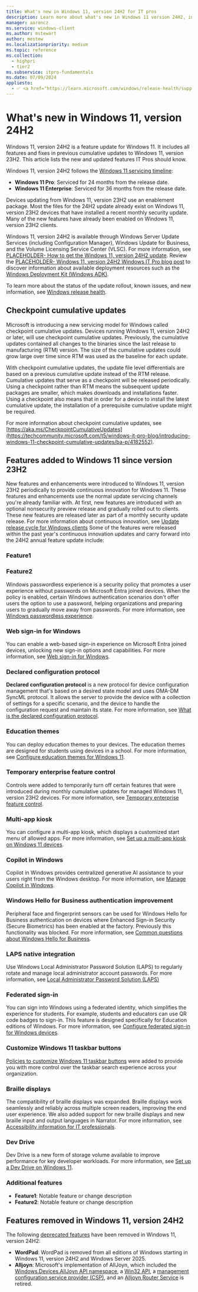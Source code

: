 ```yaml
---
title: What's new in Windows 11, version 24H2 for IT pros
description: Learn more about what's new in Windows 11 version 24H2, including servicing updates, Windows Subsystem for Linux, the latest CSPs, and more.
manager: aaroncz
ms.service: windows-client
ms.author: mstewart
author: mestew
ms.localizationpriority: medium
ms.topic: reference
ms.collection:
  - highpri
  - tier2
ms.subservice: itpro-fundamentals
ms.date: 07/09/2024
appliesto:
  - ✅ <a href="https://learn.microsoft.com/windows/release-health/supported-versions-windows-client" target="_blank">Windows 11, version 24H2</a>
---
```


# What's new in Windows 11, version 24H2
<!--8631988-->
Windows 11, version 24H2 is a feature update for Windows 11. It includes all features and fixes in previous cumulative updates to Windows 11, version 23H2. This article lists the new and updated features IT Pros should know.

Windows 11, version 24H2 follows the [Windows 11 servicing timeline](/lifecycle/faq/windows#windows-11):

- **Windows 11 Pro**: Serviced for 24 months from the release date.
- **Windows 11 Enterprise**: Serviced for 36 months from the release date.

Devices updating from Windows 11, version 23H2 use an enablement package. Most the files for the 24H2 update already exist on Windows 11, version 23H2 devices that have installed a recent monthly security update. Many of the new features have already been enabled on Windows 11, version 23H2 clients. <!-- However, some features are just in an inactive and dormant state because they are under [temporary enterprise feature control](temporary-enterprise-feature-control.md). These new features remain dormant until they're turned on through the enablement package, a small, quick-to-install switch that activates all of the Windows 11, version 24H2 features. -->

Windows 11, version 24H2 is available through Windows Server Update Services (including Configuration Manager), Windows Update for Business, and the Volume Licensing Service Center (VLSC). For more information, see [PLACEHOLDER- How to get the Windows 11, version 24H2 update](https://blogs.windows.com/windowsexperience/?p=178531). Review the [PLACEHOLDER- Windows 11, version 24H2 Windows IT Pro blog post](https://aka.ms/new-in-24H2) to discover information about available deployment resources such as the [Windows Deployment Kit (Windows ADK)](/windows-hardware/get-started/adk-install).


To learn more about the status of the update rollout, known issues, and new information, see [Windows release health](/windows/release-health/).

<!--
## Features no longer under temporary enterprise control

[Temporary enterprise feature control](temporary-enterprise-feature-control.md) temporarily turns off certain features that were introduced during monthly cumulative updates for managed Windows 11, version 23H2 devices. For the purposes of temporary enterprise control, a system is considered managed if it's configured to get updates from Windows Update for Business or [Windows Server Update Services (WSUS)](/windows-server/administration/windows-server-update-services/get-started/windows-server-update-services-wsus). Clients that get updates from Microsoft Configuration Manager and Microsoft Intune are considered managed since their updates ultimately come from WSUS or Windows Updates for Business.

When a managed Windows 11, version 23H2 device installs [version 24H2](https://support.microsoft.com/kb/5027397), the following features will no longer be under temporary enterprise feature control:

| Feature | KB article where the feature was introduced | 
|---|---|
| PLACEHOLDER Touch-optimized taskbar for 2-in-1 devices  | [February 28, 2023 - KB5022913](https://support.microsoft.com/kb/5022913)  | 


-->
## Checkpoint cumulative updates
<!--8769182--> 
Microsoft is introducing a new servicing model for Windows called checkpoint cumulative updates. Devices running Windows 11, version 24H2 or later, will use checkpoint cumulative updates. Previously, the cumulative updates contained all changes to the binaries since the last release to manufacturing (RTM) version. The size of the cumulative updates could grow large over time since RTM was used as the baseline for each update.

With checkpoint cumulative updates, the update file level differentials are based on a previous cumulative update instead of the RTM release. Cumulative updates that serve as a checkpoint will be released periodically. Using a checkpoint rather than RTM means the subsequent update packages are smaller, which makes downloads and installations faster. Using a checkpoint also means that in order for a device to install the latest cumulative update, the installation of a prerequisite cumulative update might be required.

For more information about checkpoint cumulative updates, see [https://aka.ms/CheckpointCumulativeUpdates](https://techcommunity.microsoft.com/t5/windows-it-pro-blog/introducing-windows-11-checkpoint-cumulative-updates/ba-p/4182552).


## Features added to Windows 11 since version 23H2

New features and enhancements were introduced to Windows 11, version 23H2 periodically to provide continuous innovation for Windows 11. These features and enhancements use the normal update servicing channels you're already familiar with. At first, new features are introduced with an optional nonsecurity preview release and gradually rolled out to clients. These new features are released later as part of a monthly security update release. For more information about continuous innovation, see [Update release cycle for Windows clients](/windows/deployment/update/release-cycle#continuous-innovation-for-windows-11) Some of the features were released within the past year's continuous innovation updates and carry forward into the 24H2 annual feature update include:


### Feature1
<!--max-->

### Feature2
<!--8138336-->
Windows passwordless experience is a security policy that promotes a user experience without passwords on Microsoft Entra joined devices.
When the policy is enabled, certain Windows authentication scenarios don't offer users the option to use a password, helping organizations and preparing users to gradually move away from passwords. For more information, see [Windows passwordless experience](/windows/security/identity-protection/passwordless-experience/).

### Web sign-in for Windows
<!--8344016-->
You can enable a web-based sign-in experience on Microsoft Entra joined devices, unlocking new sign-in options and capabilities. For more information, see [Web sign-in for Windows](/windows/security/identity-protection/web-sign-in).

### Declared configuration protocol
<!--7771694 --> 
**Declared configuration protocol** is a new protocol for device configuration management that's based on a desired state model and uses OMA-DM SyncML protocol. It allows the server to provide the device with a collection of settings for a specific scenario, and the device to handle the configuration request and maintain its state. For more information, see [What is the declared configuration protocol](/windows/client-management/declared-configuration).

### Education themes
<!--7771679-->
You can deploy education themes to your devices. The education themes are designed for students using devices in a school. For more information, see [Configure education themes for Windows 11](/education/windows/edu-themes).

### Temporary enterprise feature control
<!--7790977-->
Controls were added to temporarily turn off certain features that were introduced during monthly cumulative updates for managed Windows 11, version 23H2 devices. For more information, see [Temporary enterprise feature control](temporary-enterprise-feature-control.md).

### Multi-app kiosk
<!--6444738-->

You can configure a multi-app kiosk, which displays a customized start menu of allowed apps. For more information, see [Set up a multi-app kiosk on Windows 11 devices](/windows/configuration/lock-down-windows-11-to-specific-apps).

### Copilot in Windows
<!--8138371-->
Copilot in Windows provides centralized generative AI assistance to your users right from the Windows desktop. For more information, see [Manage Copilot in Windows](/windows/client-management/manage-windows-copilot).

### Windows Hello for Business authentication improvement
<!--7771685-->
Peripheral face and fingerprint sensors can be used for Windows Hello for Business authentication on devices where Enhanced Sign-in Security (Secure Biometrics) has been enabled at the factory. Previously this functionality was blocked. For more information, see [Common questions about Windows Hello for Business](/windows/security/identity-protection/hello-for-business/hello-faq).

### LAPS native integration
<!--6399966-->
Use Windows Local Administrator Password Solution (LAPS) to regularly rotate and manage local administrator account passwords. For more information, see [Local Administrator Password Solution (LAPS)](/windows-server/identity/laps/laps-overview)

### Federated sign-in
<!--7593916, 7593946-->
You can sign into Windows using a federated identity, which simplifies the experience for students. For example, students and educators can use QR code badges to sign-in. This feature is designed specifically for Education editions of Windows. For more information, see [Configure federated sign-in for Windows devices](/education/windows/federated-sign-in).

### Customize Windows 11 taskbar buttons
<!--07525381-->
[Policies to customize Windows 11 taskbar buttons](/windows/configuration/supported-csp-taskbar-windows#csp-policies-to-customize-windows-11-taskbar-buttons) were added to provide you with more control over the taskbar search experience across your organization.

### Braille displays
<!--7579823-->
The compatibility of braille displays was expanded. Braille displays work seamlessly and reliably across multiple screen readers, improving the end user experience. We also added support for new braille displays and new braille input and output languages in Narrator. For more information, see [Accessibility information for IT professionals](/windows/configuration/windows-accessibility-for-ITPros).

### Dev Drive

Dev Drive is a new form of storage volume available to improve performance for key developer workloads. For more information, see [Set up a Dev Drive on Windows 11](/windows/dev-drive/).

### Additional features
<!--notable UX items for IT pros from other updates-->

- **Feature1**: Notable feature or change description
- **Feature2**: Notable feature or change description

## Features removed in Windows 11, version 24H2

The following [deprecated features](deprecated-features.md) have been removed in Windows 11, version 24H2:

- **WordPad**: WordPad is removed from all editions of Windows starting in Windows 11, version 24H2 and Windows Server 2025. <!--8254696, 8494641-->
- **Alljoyn**: Microsoft's implementation of AllJoyn, which included the [Windows.Devices.AllJoyn API namespace](/uwp/api/windows.devices.alljoyn), a [Win32 API](/windows/win32/api/_alljoyn/), a [management configuration service provider (CSP)](/windows/client-management/mdm/alljoynmanagement-csp), and an [Alljoyn Router Service](/windows-server/security/windows-services/security-guidelines-for-disabling-system-services-in-windows-server#alljoyn-router-service) is retired.<!--8396030-->


